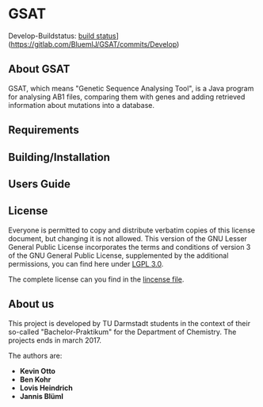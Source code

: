 # GSAT #

Develop-Buildstatus:
[build status](https://gitlab.com/BluemlJ/GSAT/badges/Develop/build.svg)](https://gitlab.com/BluemlJ/GSAT/commits/Develop)

About GSAT
----
GSAT, which means "Genetic Sequence Analysing Tool", is a Java program for analysing AB1 files, comparing them with genes and adding retrieved
information about mutations into a database.

Requirements
----

Building/Installation
----

Users Guide
-----

License
-----
Everyone is permitted to copy and distribute verbatim copies of this license document, but changing it is not allowed.
This version of the GNU Lesser General Public License incorporates the terms and conditions of version 3 of the GNU General Public License, 
supplemented by the additional permissions, you can find here under [LGPL 3.0](https://www.gnu.org/licenses/lgpl-3.0.de.html).

The complete license can you find in the [lincense file](https://gitlab.com/BluemlJ/GSAT/blob/master/LICENSE).

About us
-----
This project is developed by TU Darmstadt students in the context of their so-called "Bachelor-Praktikum" for the Department of Chemistry.
The projects ends in march 2017.

The authors are:
* **Kevin Otto**
* **Ben Kohr**
* **Lovis Heindrich**
* **Jannis Blüml**

